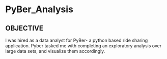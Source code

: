 # PyBer_Analysis

## OBJECTIVE ##
I was hired as a data analyst for PyBer- a python based ride sharing application. Pyber tasked me with completing an exploratory analysis over large data sets, and visualize them accordingly.
